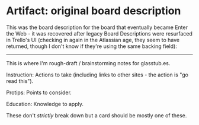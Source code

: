 # Artifact: original board description

This was the board description for the board that eventually became Enter the Web - it was recovered after legacy Board Descriptions were resurfaced in Trello's UI (checking in again in the Atlassian age, they seem to have returned, though I don't know if they're using the same backing field):

---

This is where I'm rough-draft / brainstorming notes for glasstub.es.

Instruction: Actions to take (including links to other sites - the action is "go read this").

Protips: Points to consider.

Education: Knowledge to apply.

These don't *strictly* break down but a card should be mostly one of these.
